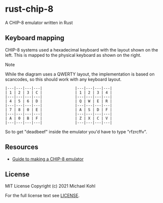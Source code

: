 # rust-chip-8

A CHIP-8 emulator written in Rust

## Keyboard mapping

CHIP-8 systems used a hexadecimal keyboard with the layout shown on the left.
This is mapped to the physical keyboard as shown on the right.
>[!NOTE] 
> While the diagram uses a QWERTY layout, the implementation is based on scancodes, so this
> should work with any keyboard layout.

```
|---|---|---|---|               |---|---|---|---|
| 1 | 2 | 3 | C |               | 1 | 2 | 3 | 4 |
|---|---|---|---|               |---|---|---|---|
| 4 | 5 | 6 | D |               | Q | W | E | R |
|---|---|---|---|               |---|---|---|---|
| 7 | 8 | 0 | E |               | A | S | D | F |
|---|---|---|---|               |---|---|---|---|
| A | 0 | B | F |               | Z | X | C | V |
|---|---|---|---|               |---|---|---|---|
```

So to get "deadbeef" inside the emulator you'd have to type "rfzrcffv".

## Resources

* [Guide to making a CHIP-8 emulator](https://tobiasvl.github.io/blog/write-a-chip-8-emulator)

## License

MIT License Copyright (c) 2021 Michael Kohl

For the full license text see [LICENSE](./LICENSE).
